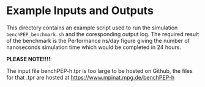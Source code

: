 # Example Inputs and Outputs

This directory contains an example script used to run the simulation `benchPEP_benchmark.sh` and the coresponding output log. The required result of the benchmark is the Performance ns/day figure giving the number of nanoseconds simulation time which would be completed in 24 hours.

**PLEASE NOTE!!!!**:

The input file benchPEP-h.tpr is too large to be hosted on Github, the files for that .tpr are hosted at https://www.mpinat.mpg.de/benchPEP-h